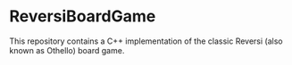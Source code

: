 # ReversiBoardGame
This repository contains a C++ implementation of the classic Reversi (also known as Othello) board game. 
